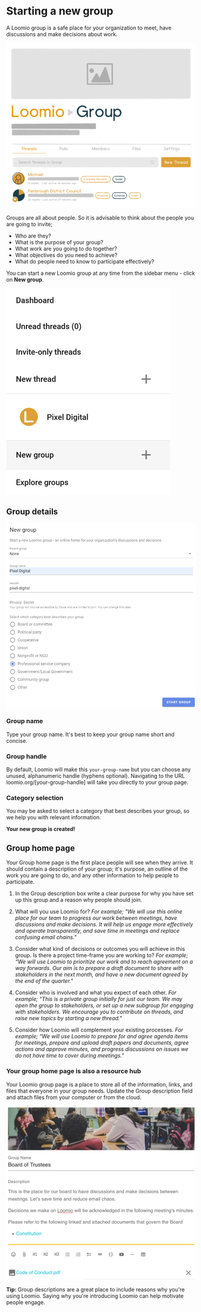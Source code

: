# Starting a new group

A Loomio group is a safe place for your organization to meet, have discussions and make decisions about work. 

![](Groups.png#width-50#border-solid)

Groups are all about people. So it is advisable to think about the people you are going to invite; 
- Who are they? 
- What is the purpose of your group? 
- What work are you going to do together? 
- What objectives do you need to achieve? 
- What do people need to know to participate effectively?

You can start a new Loomio group at any time from the sidebar menu - click on **New group**.

![](new-group.png#width-50#border-solid)

## Group details

![](new-group-start.png#width-90#border-solid)

### Group name

Type your group name. It's best to keep your group name short and concise.

### Group handle

By default, Loomio will make this `your-group-name` but you can choose any unused, alphanumeric handle (hyphens optional). Navigating to the URL loomio.org/[your-group-handle] will take you directly to your group page.

### Category selection

You may be asked to select a category that best describes your group, so we help you with relevant information.

**Your new group is created!**

## Group home page

Your Group home page is the first place people will see when they arrive. It should contain a description of your group; it's purpose, an outline of the work you are going to do, and any other information to help people to participate.

1. In the Group description box write a clear purpose for why you have set up this group and a reason why people should join. 

2. What will you use Loomio for? *For example; "We will use this online place for our team to progress our work between meetings, have discussions and make decisions. It will help us engage more effectively and operate transparently, and save time in meetings and replace confusing email chains."*

3. Consider what kind of decisions or outcomes you will achieve in this group. Is there a project time-frame you are working to? *For example; “We will use Loomio to prioritize our work and to reach agreement on a way forwards. Our aim is to prepare a draft document to share with stakeholders in the next month, and have a new document agreed by the end of the quarter."*

4. Consider who is involved and what you expect of each other. *For example; “This is a private group initially for just our team. We may open the group to stakeholders, or set up a new subgroup for engaging with stakeholders. We encourage you to contribute on threads, and raise new topics by starting a new thread."*

5. Consider how Loomio will complement your existing processes. *For example; “We will use Loomio to prepare for and agree agenda items for meetings, prepare and upload draft papers and documents, agree actions and approve minutes, and progress discussions on issues we do not have time to cover during meetings."*

### Your group home page is also a resource hub

Your Loomio group page is a place to store all of the information, links, and files that everyone in your group needs. Update the Group description field and attach files from your computer or from the cloud.

![](group_description.png)

**Tip:** Group descriptions are a great place to include reasons why you're using Loomio. Saying why you're introducing Loomio can help motivate people engage.

